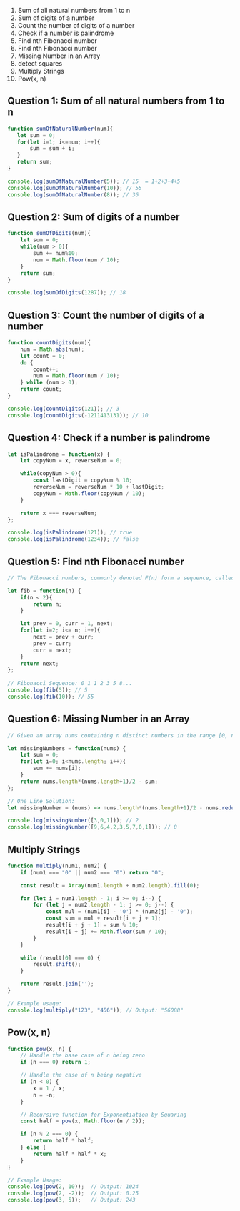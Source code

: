 1) Sum of all natural numbers from 1 to n
2)  Sum of digits of a number
3)  Count the number of digits of a number
4)  Check if a number is palindrome
5)  Find nth Fibonacci number
6)  Find nth Fibonacci number
7)  Missing Number in an Array
8)  detect squares
9)  Multiply Strings
10)  Pow(x, n)
## Question 1: Sum of all natural numbers from 1 to n
 ```javascript
function sumOfNaturalNumber(num){
    let sum = 0;
    for(let i=1; i<=num; i++){
        sum = sum + i;
    }
    return sum;
}

console.log(sumOfNaturalNumber(5)); // 15  = 1+2+3+4+5
console.log(sumOfNaturalNumber(10)); // 55
console.log(sumOfNaturalNumber(8)); // 36
```

## Question 2: Sum of digits of a number
```javascript
function sumOfDigits(num){
    let sum = 0;
    while(num > 0){
        sum += num%10;
        num = Math.floor(num / 10);
    }
    return sum;
}

console.log(sumOfDigits(1287)); // 18
```
## Question 3: Count the number of digits of a number
```javascript
function countDigits(num){
    num = Math.abs(num);
    let count = 0;
    do {
        count++;
        num = Math.floor(num / 10);
    } while (num > 0);
    return count;
}

console.log(countDigits(121)); // 3
console.log(countDigits(-1211413131)); // 10
```

##  Question 4: Check if a number is palindrome
```javascript
let isPalindrome = function(x) {
    let copyNum = x, reverseNum = 0;

    while(copyNum > 0){
        const lastDigit = copyNum % 10;
        reverseNum = reverseNum * 10 + lastDigit;
        copyNum = Math.floor(copyNum / 10);
    }

    return x === reverseNum;
};

console.log(isPalindrome(121)); // true
console.log(isPalindrome(1234)); // false
```
## Question 5: Find nth Fibonacci number
```javascript
// The Fibonacci numbers, commonly denoted F(n) form a sequence, called the Fibonacci sequence, such that each number is the sum of the two preceding ones, starting from 0 and 1.

let fib = function(n) {
    if(n < 2){
        return n;
    }

    let prev = 0, curr = 1, next;
    for(let i=2; i<= n; i++){
        next = prev + curr;
        prev = curr;
        curr = next;
    }
    return next;
};
  
// Fibonacci Sequence: 0 1 1 2 3 5 8...
console.log(fib(5)); // 5
console.log(fib(10)); // 55
```
## Question 6: Missing Number in an Array
```javascript
// Given an array nums containing n distinct numbers in the range [0, n], return the only number in the range that is missing from the array.

let missingNumbers = function(nums) {
    let sum = 0;
    for(let i=0; i<nums.length; i++){
        sum += nums[i];
    }
    return nums.length*(nums.length+1)/2 - sum;
};

// One Line Solution: 
let missingNumber = (nums) => nums.length*(nums.length+1)/2 - nums.reduce((acc, num) => num + acc);

console.log(missingNumber([3,0,1])); // 2
console.log(missingNumber([9,6,4,2,3,5,7,0,1])); // 8
```
## Multiply Strings

```javascript
function multiply(num1, num2) {
    if (num1 === "0" || num2 === "0") return "0";

    const result = Array(num1.length + num2.length).fill(0);

    for (let i = num1.length - 1; i >= 0; i--) {
        for (let j = num2.length - 1; j >= 0; j--) {
            const mul = (num1[i] - '0') * (num2[j] - '0');
            const sum = mul + result[i + j + 1];
            result[i + j + 1] = sum % 10;
            result[i + j] += Math.floor(sum / 10);
        }
    }

    while (result[0] === 0) {
        result.shift();
    }

    return result.join('');
}

// Example usage:
console.log(multiply("123", "456")); // Output: "56088"
```
## Pow(x, n)
```javascript
function pow(x, n) {
    // Handle the base case of n being zero
    if (n === 0) return 1;

    // Handle the case of n being negative
    if (n < 0) {
        x = 1 / x;
        n = -n;
    }

    // Recursive function for Exponentiation by Squaring
    const half = pow(x, Math.floor(n / 2));

    if (n % 2 === 0) {
        return half * half;
    } else {
        return half * half * x;
    }
}

// Example Usage:
console.log(pow(2, 10));  // Output: 1024
console.log(pow(2, -2));  // Output: 0.25
console.log(pow(3, 5));   // Output: 243
```
